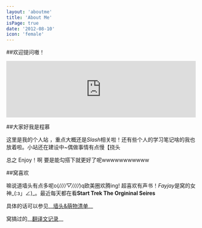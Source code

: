 ```yaml
---
layout: 'aboutme'
title: 'About Me'
isPage: true
date: '2012-08-10'
icon: 'female'
---
```



##欢迎提问嗷！

<iframe src="http://ask.fm/widget/a33014f84fa7914a22a91305d21356a7638b048a?stylesheet=custom&lang=33" frameborder="0" scrolling="no" style="border:none;width:100%;"></iframe>

##大家好我是程慕

这里是我的个人站 ，重点大概还是*Slash*相关啦！还有些个人的学习笔记啥的我也放着啦。小站还在建设中~偶做事情有点慢【挠头

总之 Enjoy！啊 要是能勾搭下就更好了呢wwwwwwwwwww

##窝喜欢

嘛说道墙头有点多呢o(*////▽////*)q欧美圈欢腾ing! 超喜欢有声书！*Fayjay*是窝的女神\_(:з」∠)\_。最近每天都在看**Start Trek The Orgininal Seires**

具体的话可以参见__[墙头&萌物清单](posts/墙头.html)__

窝搞过的__[翻译文记录](trans.html)__




